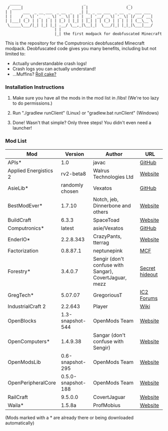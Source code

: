       _____                            _                   _          
     / ____|                          | |                 (_)         
    | |     ___  _ __ ___  _ __  _   _| |_ _ __ ___  _ __  _  ___ ___ 
    | |    / _ \| '_ ` _ \| '_ \| | | | __| '__/ _ \| '_ \| |/ __/ __|
    | |___| (_) | | | | | | |_) | |_| | |_| | | (_) | | | | | (__\__ \
     \_____\___/|_| |_| |_| .__/ \__,_|\__|_|  \___/|_| |_|_|\___|___/
                          | |                                         
                          |_| the first modpack for deobfuscated Minecraft

This is the repository for the Computronics deobfuscated Minecraft modpack. 
Deobfuscated code gives you many benefits, including but not limited to:

* Actually understandable crash logs!
* Crash logs you can actually understand!
* ...Muffins? [Roll cake?](https://www.youtube.com/watch?v=_g_Qbz6T_Xg)

### Installation Instructions

1. Make sure you have all the mods in the mod list in /libs! (We're too lazy to do permissions.)

2. Run "./gradlew runClient" (Linux) or "gradlew.bat runClient" (Windows)

3. Done! Wasn't that simple? Only three steps! You didn't even need a launcher!

### Mod List

| Mod | Version | Author | URL |
| --- | ------- | ------ | --- |
| APIs* | 1.0 | javac | [GitHub](https://github.com/asiekierka/Computronics/blob/master/libs/APIs.zip) |
| Applied Energistics 2  | rv2-beta8 | Walrus Technologies Ltd | [Website](http://ae2.ae-mod.info/) |
| AsieLib* | randomly chosen | Vexatos | [GitHub](https://github.com/asiekierka/AsieLib) |
| BestModEver* | 1.7.10 | Notch, jeb, Dinnerbone and others | [Website](http://minecraft.net) |
| BuildCraft | 6.3.3 | SpaceToad | [Website](http://mod-buildcraft.com/) |
| Computronics* | latest | asie/Vexatos | [GitHub](https://github.com/asiekierka/Computronics) |
| EnderIO* | 2.2.8.343 | CrazyPants, tterrag | [Website](http://enderio.com) |
| Factorization | 0.8.87.1 | neptunepink | [MCF](http://www.minecraftforum.net/forums/mapping-and-modding/minecraft-mods/1284592-factorization-0-8-88-8-8888-the-update-that-ate) |
| Forestry* | 3.4.0.7 | Sengir (don't confuse with Sangar), CovertJaguar, mezz | [Secret hideout](http://ic2api.player.to:8080/job/Forestry/) |
| GregTech* | 5.07.07 | GregoriousT | [IC2 Forums](http://forum.industrial-craft.net/index.php?page=Thread&threadID=7156&) |
| IndustrialCraft 2 | 2.2.643 | Player | [Wiki](http://wiki.industrial-craft.net/) |
| OpenBlocks | 1.3-snapshot-544 | OpenMods Team | [Website](http://www.openmods.info/) |
| OpenComputers* | 1.4.9.38 | Sangar (don't confuse with Sengir) | [Website](http://oc.cil.li/) |
| OpenModsLib | 0.6-snapshot-295 | OpenMods Team | [Website](http://www.openmods.info/) |
| OpenPeripheralCore | 0.5.0-snapshot-188 | OpenMods Team | [Website](http://www.openmods.info/) |
| RailCraft | 9.5.0.0 | CovertJaguar | [Website](http://railcraft.info/) |
| Waila* | 1.5.8a | ProfMobius | [Website](http://www.mobiusstrip.eu/) |

(Mods marked with a * are already there or being downloaded automatically)
